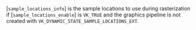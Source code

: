 [`sample_locations_info`] is the sample locations to use during
rasterization if [`sample_locations_enable`] is `VK_TRUE` and the
graphics pipeline is not created with
`VK_DYNAMIC_STATE_SAMPLE_LOCATIONS_EXT`.